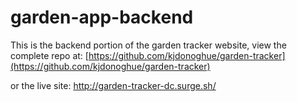 # garden-app-backend

This is the backend portion of the garden tracker website, view the complete repo at: [https://github.com/kjdonoghue/garden-tracker](https://github.com/kjdonoghue/garden-tracker)

or the live site: http://garden-tracker-dc.surge.sh/</p>
